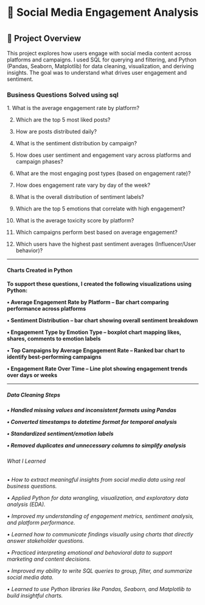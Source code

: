 <h1>📱 Social Media Engagement Analysis<h1>
<h2>📌 Project Overview</h2>
This project explores how users engage with social media content across platforms and campaigns. I used SQL for querying and filtering, and Python (Pandas, Seaborn, Matplotlib) for data cleaning, visualization, and deriving insights. The goal was to understand what drives user engagement and sentiment.
<h3> Business Questions Solved using sql</h3>
1.	What is the average engagement rate by platform?

2.	Which are the top 5 most liked posts?

3.	How are posts distributed daily?

4.	What is the sentiment distribution by campaign?

5.	How does user sentiment and engagement vary across platforms and campaign phases?

6.	What are the most engaging post types (based on engagement rate)?

7.	How does engagement rate vary by day of the week?

8.	What is the overall distribution of sentiment labels?

9.	Which are the top 5 emotions that correlate with high engagement?

10.	What is the average toxicity score by platform?

11.	Which campaigns perform best based on average engagement?

12.	Which users have the highest past sentiment averages (Influencer/User behavior)?

________________________________________
<h4> Charts Created in Python<h4>

To support these questions, I created the following visualizations using Python:

•	Average Engagement Rate by Platform – Bar chart comparing performance across platforms

•	Sentiment Distribution – bar chart showing overall sentiment breakdown

•	Engagement Type by Emotion Type – boxplot chart mapping likes, shares, comments to emotion labels

•	Top Campaigns by Average Engagement Rate – Ranked bar chart to identify best-performing campaigns

•	Engagement Rate Over Time – Line plot showing engagement trends over days or weeks
________________________________________
<h5> Data Cleaning Steps<h5>

•	Handled missing values and inconsistent formats using Pandas

•	Converted timestamps to datetime format for temporal analysis

•	Standardized sentiment/emotion labels

•	Removed duplicates and unnecessary columns to simplify analysis

<h6> What I Learned<h6>

•	How to extract meaningful insights from social media data using real business questions.

•	Applied Python for data wrangling, visualization, and exploratory data analysis (EDA).

•	Improved my understanding of engagement metrics, sentiment analysis, and platform performance.

•	Learned how to communicate findings visually using charts that directly answer stakeholder questions.

•	Practiced interpreting emotional and behavioral data to support marketing and content decisions.

•	Improved my ability to write SQL queries to group, filter, and summarize social media data.

•	Learned to use Python libraries like Pandas, Seaborn, and Matplotlib to build insightful charts.


